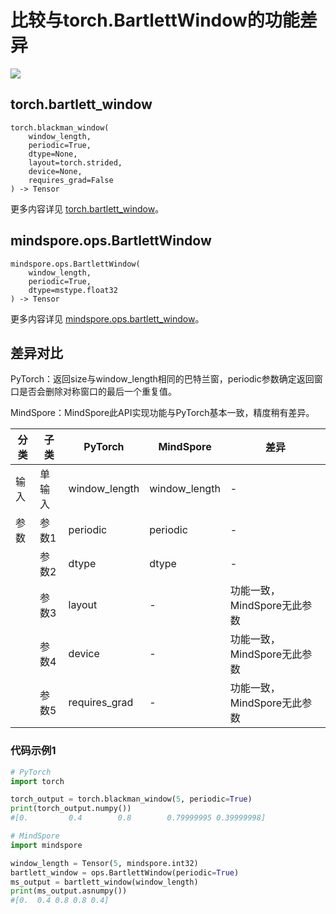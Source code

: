 # 比较与torch.BartlettWindow的功能差异

<a href="https://gitee.com/mindspore/docs/blob/master/docs/mindspore/source_zh_cn/note/api_mapping/pytorch_diff/BartlettWindow.md" target="_blank"><img src="https://mindspore-website.obs.cn-north-4.myhuaweicloud.com/website-images/master/resource/_static/logo_source.png"></a>

## torch.bartlett_window

```text
torch.blackman_window(
    window_length,
    periodic=True,
    dtype=None,
    layout=torch.strided,
    device=None,
    requires_grad=False
) -> Tensor
```

更多内容详见 [torch.bartlett_window](https://pytorch.org/docs/1.8.1/generated/torch.bartlett_window.html)。

## mindspore.ops.BartlettWindow

```text
mindspore.ops.BartlettWindow(
    window_length,
    periodic=True,
    dtype=mstype.float32
) -> Tensor
```

更多内容详见 [mindspore.ops.bartlett_window](https://mindspore.cn/docs/zh-CN/master/api_python/ops/mindspore.ops.blackman_window.html)。

## 差异对比

PyTorch：返回size与window_length相同的巴特兰窗，periodic参数确定返回窗口是否会删除对称窗口的最后一个重复值。

MindSpore：MindSpore此API实现功能与PyTorch基本一致，精度稍有差异。

| 分类 | 子类 |PyTorch | MindSpore | 差异 |
| --- | --- | --- | --- |---|
| 输入 | 单输入 |window_length | window_length | - |
|参数 | 参数1 | periodic | periodic | - |
|  | 参数2 | dtype        | dtype | - |
| | 参数3 | layout | - | 功能一致，MindSpore无此参数 |
| | 参数4 | device | - | 功能一致，MindSpore无此参数 |
| | 参数5 | requires_grad | - | 功能一致，MindSpore无此参数 |

### 代码示例1

```python
# PyTorch
import torch

torch_output = torch.blackman_window(5, periodic=True)
print(torch_output.numpy())
#[0.         0.4        0.8        0.79999995 0.39999998]

# MindSpore
import mindspore

window_length = Tensor(5, mindspore.int32)
bartlett_window = ops.BartlettWindow(periodic=True)
ms_output = bartlett_window(window_length)
print(ms_output.asnumpy())
#[0.  0.4 0.8 0.8 0.4]
```
